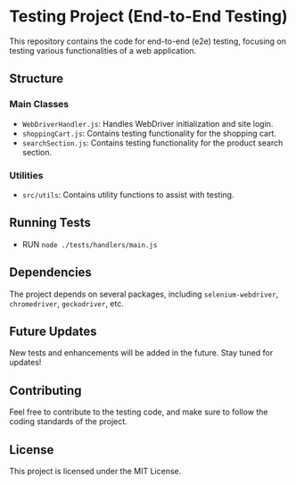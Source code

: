 
# Testing Project (End-to-End Testing)

This repository contains the code for end-to-end (e2e) testing, focusing on testing various functionalities of a web application.

## Structure

### Main Classes

- `WebDriverHandler.js`: Handles WebDriver initialization and site login.
- `shoppingCart.js`: Contains testing functionality for the shopping cart.
- `searchSection.js`: Contains testing functionality for the product search section.

### Utilities

- `src/utils`: Contains utility functions to assist with testing.

## Running Tests

- RUN `node ./tests/handlers/main.js`

## Dependencies

The project depends on several packages, including `selenium-webdriver`, `chromedriver`, `geckodriver`, etc.

## Future Updates

New tests and enhancements will be added in the future. Stay tuned for updates!

## Contributing

Feel free to contribute to the testing code, and make sure to follow the coding standards of the project.

## License

This project is licensed under the MIT License.
